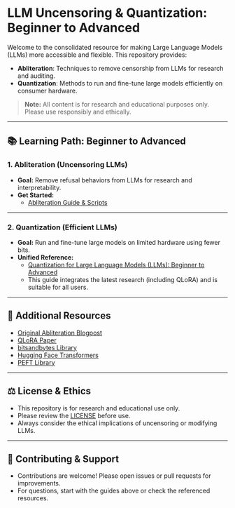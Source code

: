 # LLM Uncensoring & Quantization: Beginner to Advanced

Welcome to the consolidated resource for making Large Language Models (LLMs) more accessible and flexible. This repository provides:
- **Abliteration**: Techniques to remove censorship from LLMs for research and auditing.
- **Quantization**: Methods to run and fine-tune large models efficiently on consumer hardware.

> **Note:** All content is for research and educational purposes only. Please use responsibly and ethically.

---

## 📚 Learning Path: Beginner to Advanced

### 1. **Abliteration (Uncensoring LLMs)**
- **Goal:** Remove refusal behaviors from LLMs for research and interpretability.
- **Get Started:**
  - [Abliteration Guide & Scripts](./abliteration/README.md)

---

### 2. **Quantization (Efficient LLMs)**
- **Goal:** Run and fine-tune large models on limited hardware using fewer bits.
- **Unified Reference:**
  - [Quantization for Large Language Models (LLMs): Beginner to Advanced](./quantization/quantization_all_levels.md)
  - This guide integrates the latest research (including QLoRA) and is suitable for all users.

---

## 🔗 Additional Resources
- [Original Abliteration Blogpost](https://huggingface.co/blog/mlabonne/abliteration)
- [QLoRA Paper](https://arxiv.org/abs/2305.14314)
- [bitsandbytes Library](https://github.com/TimDettmers/bitsandbytes)
- [Hugging Face Transformers](https://github.com/huggingface/transformers)
- [PEFT Library](https://github.com/huggingface/peft)

---

## ⚖️ License & Ethics
- This repository is for research and educational use only.
- Please review the [LICENSE](./LICENSE) before use.
- Always consider the ethical implications of uncensoring or modifying LLMs.

---

## 👋 Contributing & Support
- Contributions are welcome! Please open issues or pull requests for improvements.
- For questions, start with the guides above or check the referenced resources. 